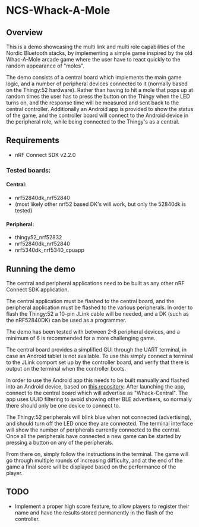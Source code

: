 # NCS-Whack-A-Mole

## Overview

This is a demo showcasing the multi link and multi role capabilities of the Nordic Bluetooth stacks, by implementing a simple game inspired by the old Whac-A-Mole arcade game where the user have to react quickly to the random appearance of "moles". 

The demo consists of a central board which implements the main game logic, and a number of peripheral devices connected to it (normally based on the Thingy:52 hardware). Rather than having to hit a mole that pops up at random times the user has to press the button on the Thingy when the LED turns on, and the response time will be measured and sent back to the central controller. 
Additionally an Android app is provided to show the status of the game, and the controller board will connect to the Android device in the peripheral role, while being connected to the Thingy's as a central. 


## Requirements

- nRF Connect SDK v2.2.0

### Tested boards:
#### Central:
- nrf52840dk_nrf52840
- (most likely other nrf52 based DK's will work, but only the 52840dk is tested)

#### Peripheral:
- thingy52_nrf52832
- nrf52840dk_nrf52840
- nrf5340dk_nrf5340_cpuapp

## Running the demo

The central and peripheral applications need to be built as any other nRF Connect SDK application. 

The central application must be flashed to the central board, and the peripheral application must be flashed to the various peripherals. In order to flash the Thingy:52 a 10-pin JLink cable will be needed, and a DK (such as the nRF52840DK) can be used as a programmer.

The demo has been tested with between 2-8 peripheral devices, and a minimum of 6 is recommended for a more challenging game. 

The central board provides a simplified GUI through the UART terminal, in case an Android tablet is not available. To use this simply connect a terminal to the JLink comport set up by the controller board, and verify that there is output on the terminal when the controller boots. 

In order to use the Android app this needs to be built manually and flashed into an Android device, based on [this repository](https://github.com/too1/android-whackamole).
After launching the app, connect to the central board which will advertise as "Whack-Central". The app uses UUID filtering to avoid showing other BLE advertisers, so normally there should only be one device to connect to. 

The Thingy:52 peripherals will blink blue when not connected (advertising), and should turn off the LED once they are connected. 
The terminal interface will show the number of peripherals currently connected to the central. 
Once all the peripherals have connected a new game can be started by pressing a button on any of the peripherals. 

From there on, simply follow the instructions in the terminal. The game will go through multiple rounds of increasing difficulty, and at the end of the game a final score will be displayed based on the performance of the player. 

## TODO
- Implement a proper high score feature, to allow players to register their name and have the results stored permanently in the flash of the controller.
